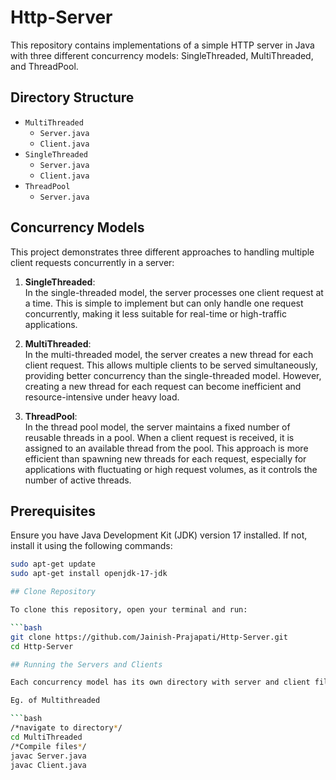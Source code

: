# Http-Server

This repository contains implementations of a simple HTTP server in Java with three different concurrency models: SingleThreaded, MultiThreaded, and ThreadPool.

## Directory Structure

- `MultiThreaded`
  - `Server.java`
  - `Client.java`
- `SingleThreaded`
  - `Server.java`
  - `Client.java`
- `ThreadPool`
  - `Server.java`

## Concurrency Models

This project demonstrates three different approaches to handling multiple client requests concurrently in a server:

1. **SingleThreaded**:  
   In the single-threaded model, the server processes one client request at a time. This is simple to implement but can only handle one request concurrently, making it less suitable for real-time or high-traffic applications.

2. **MultiThreaded**:  
   In the multi-threaded model, the server creates a new thread for each client request. This allows multiple clients to be served simultaneously, providing better concurrency than the single-threaded model. However, creating a new thread for each request can become inefficient and resource-intensive under heavy load.

3. **ThreadPool**:  
   In the thread pool model, the server maintains a fixed number of reusable threads in a pool. When a client request is received, it is assigned to an available thread from the pool. This approach is more efficient than spawning new threads for each request, especially for applications with fluctuating or high request volumes, as it controls the number of active threads.



## Prerequisites

Ensure you have Java Development Kit (JDK) version 17 installed. If not, install it using the following commands:

```bash
sudo apt-get update
sudo apt-get install openjdk-17-jdk

## Clone Repository

To clone this repository, open your terminal and run:

```bash
git clone https://github.com/Jainish-Prajapati/Http-Server.git
cd Http-Server

## Running the Servers and Clients

Each concurrency model has its own directory with server and client files. Follow these steps to compile and run the code for each model.

Eg. of Multithreaded

```bash
/*navigate to directory*/
cd MultiThreaded
/*Compile files*/
javac Server.java
javac Client.java